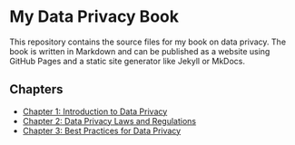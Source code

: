# My Data Privacy Book

This repository contains the source files for my book on data privacy. The book is written in Markdown and can be published as a website using GitHub Pages and a static site generator like Jekyll or MkDocs.

## Chapters
- [Chapter 1: Introduction to Data Privacy](chapter1.md)
- [Chapter 2: Data Privacy Laws and Regulations](chapter2.md)
- [Chapter 3: Best Practices for Data Privacy](chapter3.md)
